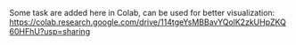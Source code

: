 Some task are added here in Colab, can be used for better visualization: https://colab.research.google.com/drive/114tgeYsMBBavYQolK2zkUHpZKQ60HFhU?usp=sharing
